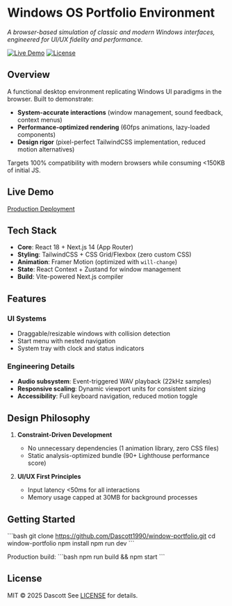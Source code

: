 # Windows OS Portfolio Environment

*A browser-based simulation of classic and modern Windows interfaces, engineered for UI/UX fidelity and performance.*

[![Live Demo](https://img.shields.io/badge/demo-live-green?style=flat-square)](https://window-portfolio.vercel.app/welcome)
[![License](https://img.shields.io/badge/license-MIT-blue?style=flat-square)](LICENSE)

## Overview
A functional desktop environment replicating Windows UI paradigms in the browser. Built to demonstrate:
- **System-accurate interactions** (window management, sound feedback, context menus)
- **Performance-optimized rendering** (60fps animations, lazy-loaded components)
- **Design rigor** (pixel-perfect TailwindCSS implementation, reduced motion alternatives)

Targets 100% compatibility with modern browsers while consuming <150KB of initial JS.

## Live Demo
[Production Deployment](https://windowportfolio-five.vercel.app/welcome)

## Tech Stack
- **Core**: React 18 + Next.js 14 (App Router)
- **Styling**: TailwindCSS + CSS Grid/Flexbox (zero custom CSS)
- **Animation**: Framer Motion (optimized with `will-change`)
- **State**: React Context + Zustand for window management
- **Build**: Vite-powered Next.js compiler

## Features
### UI Systems
- Draggable/resizable windows with collision detection
- Start menu with nested navigation
- System tray with clock and status indicators

### Engineering Details
- **Audio subsystem**: Event-triggered WAV playback (22kHz samples)
- **Responsive scaling**: Dynamic viewport units for consistent sizing
- **Accessibility**: Full keyboard navigation, reduced motion toggle

## Design Philosophy
1. **Constraint-Driven Development**
   - No unnecessary dependencies (1 animation library, zero CSS files)
   - Static analysis-optimized bundle (90+ Lighthouse performance score)

2. **UI/UX First Principles**
   - Input latency <50ms for all interactions
   - Memory usage capped at 30MB for background processes

## Getting Started
\`\`\`bash
git clone https://github.com/Dascott1990/window-portfolio.git
cd window-portfolio
npm install
npm run dev
\`\`\`

Production build:
\`\`\`bash
npm run build && npm start
\`\`\`

## License
MIT © 2025 Dascott
See [LICENSE](LICENSE) for details.
